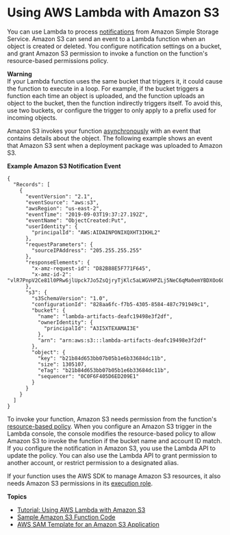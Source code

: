# Using AWS Lambda with Amazon S3<a name="with-s3"></a>

You can use Lambda to process [notifications](https://docs.aws.amazon.com/AmazonS3/latest/dev/NotificationHowTo.html) from Amazon Simple Storage Service\. Amazon S3 can send an event to a Lambda function when an object is created or deleted\. You configure notification settings on a bucket, and grant Amazon S3 permission to invoke a function on the function's resource\-based permissions policy\.

**Warning**  
If your Lambda function uses the same bucket that triggers it, it could cause the function to execute in a loop\. For example, if the bucket triggers a function each time an object is uploaded, and the function uploads an object to the bucket, then the function indirectly triggers itself\. To avoid this, use two buckets, or configure the trigger to only apply to a prefix used for incoming objects\.

Amazon S3 invokes your function [asynchronously](invocation-async.md) with an event that contains details about the object\. The following example shows an event that Amazon S3 sent when a deployment package was uploaded to Amazon S3\.

**Example Amazon S3 Notification Event**  

```
{
  "Records": [
    {
      "eventVersion": "2.1",
      "eventSource": "aws:s3",
      "awsRegion": "us-east-2",
      "eventTime": "2019-09-03T19:37:27.192Z",
      "eventName": "ObjectCreated:Put",
      "userIdentity": {
        "principalId": "AWS:AIDAINPONIXQXHT3IKHL2"
      },
      "requestParameters": {
        "sourceIPAddress": "205.255.255.255"
      },
      "responseElements": {
        "x-amz-request-id": "D82B88E5F771F645",
        "x-amz-id-2": "vlR7PnpV2Ce81l0PRw6jlUpck7Jo5ZsQjryTjKlc5aLWGVHPZLj5NeC6qMa0emYBDXOo6QBU0Wo="
      },
      "s3": {
        "s3SchemaVersion": "1.0",
        "configurationId": "828aa6fc-f7b5-4305-8584-487c791949c1",
        "bucket": {
          "name": "lambda-artifacts-deafc19498e3f2df",
          "ownerIdentity": {
            "principalId": "A3I5XTEXAMAI3E"
          },
          "arn": "arn:aws:s3:::lambda-artifacts-deafc19498e3f2df"
        },
        "object": {
          "key": "b21b84d653bb07b05b1e6b33684dc11b",
          "size": 1305107,
          "eTag": "b21b84d653bb07b05b1e6b33684dc11b",
          "sequencer": "0C0F6F405D6ED209E1"
        }
      }
    }
  ]
}
```

To invoke your function, Amazon S3 needs permission from the function's [resource\-based policy](access-control-resource-based.md)\. When you configure an Amazon S3 trigger in the Lambda console, the console modifies the resource\-based policy to allow Amazon S3 to invoke the function if the bucket name and account ID match\. If you configure the notification in Amazon S3, you use the Lambda API to update the policy\. You can also use the Lambda API to grant permission to another account, or restrict permission to a designated alias\.

If your function uses the AWS SDK to manage Amazon S3 resources, it also needs Amazon S3 permissions in its [execution role](lambda-intro-execution-role.md)\. 

**Topics**
+ [Tutorial: Using AWS Lambda with Amazon S3](with-s3-example.md)
+ [Sample Amazon S3 Function Code](with-s3-example-deployment-pkg.md)
+ [AWS SAM Template for an Amazon S3 Application](with-s3-example-use-app-spec.md)